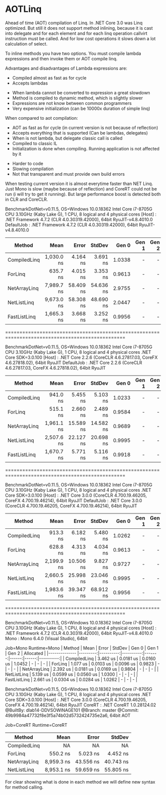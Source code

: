 # AOTLinq
Ahead of time (AOT) compilation of Linq. In .NET Core 3.0 was Linq optimized. But still it does not support method inlining, because it is cast into delegate and for each element and for each linq operation callvirt instruction must be called. And for low cost operations it slows down a lot calculation of select.

To inline methods you have two options. You must compile lambda expressions and then invoke them or AOT compile linq. 

Advantages and disadvantages of Lambda expressions are:
  + Compiled almost as fast as for cycle
  + Accepts lambdas
  - When lambda cannot be converted to expression a great slowdown
  - Method is compiled to dynamic method, which is slightly slower
  - Expressions are not know between common programmers
  - Very expensive initialization (can be 10000x duration of simple linq)
  
When compared to aot compilation:
  + AOT as fast as for cycle (in current version is not because of reflection)
  + Accepts everything that is supported (Can be lambdas, delegates)
  + When is not lambda, but delegate classic call is called
  + Compiled to classic IL
  + Initialization is done when compiling. Running application is not affected by it
  - Harder to code
  - Slowing compilation
  - Not that transparent and must provide own build errors
  
When testing current version it is almost everytime faster than NET Linq. Just Mono is slow (maybe because of reflection) and CoreRT could not be run (i will try to get it running). But large performance boost is detected both in CLR and CoreCLR.

BenchmarkDotNet=v0.11.5, OS=Windows 10.0.18362
Intel Core i7-8705G CPU 3.10GHz (Kaby Lake G), 1 CPU, 8 logical and 4 physical cores
  [Host]     : .NET Framework 4.7.2 (CLR 4.0.30319.42000), 64bit RyuJIT-v4.8.4010.0
  DefaultJob : .NET Framework 4.7.2 (CLR 4.0.30319.42000), 64bit RyuJIT-v4.8.4010.0

|        Method |       Mean |     Error |    StdDev |  Gen 0 | Gen 1 | Gen 2 | Allocated |
|-------------- |-----------:|----------:|----------:|-------:|------:|------:|----------:|
|  CompiledLinq | 1,030.0 ns |  4.164 ns |  3.691 ns | 1.0338 |     - |     - |   4.24 KB |
|       ForLinq |   635.7 ns |  4.015 ns |  3.353 ns | 0.9613 |     - |     - |   3.94 KB |
|  NetArrayLinq | 7,989.7 ns | 58.409 ns | 54.636 ns | 2.9755 |     - |     - |  12.22 KB |
|   NetListLinq | 9,673.0 ns | 58.308 ns | 48.690 ns | 2.0447 |     - |     - |    8.4 KB |
|  FastListLinq | 1,665.3 ns |  3.668 ns |  3.252 ns | 0.9956 |     - |     - |   4.08 KB |


================================================================================================


BenchmarkDotNet=v0.11.5, OS=Windows 10.0.18362
Intel Core i7-8705G CPU 3.10GHz (Kaby Lake G), 1 CPU, 8 logical and 4 physical cores
.NET Core SDK=3.0.100
  [Host]     : .NET Core 2.2.6 (CoreCLR 4.6.27817.03, CoreFX 4.6.27818.02), 64bit RyuJIT
  DefaultJob : .NET Core 2.2.6 (CoreCLR 4.6.27817.03, CoreFX 4.6.27818.02), 64bit RyuJIT

|        Method |       Mean |     Error |    StdDev |  Gen 0 | Gen 1 | Gen 2 | Allocated |
|-------------- |-----------:|----------:|----------:|-------:|------:|------:|----------:|
|  CompiledLinq |   941.0 ns |  5.455 ns |  5.103 ns | 1.0233 |     - |     - |    4.2 KB |
|       ForLinq |   515.1 ns |  2.660 ns |  2.489 ns | 0.9584 |     - |     - |   3.93 KB |
|  NetArrayLinq | 1,961.1 ns | 15.589 ns | 14.582 ns | 0.9689 |     - |     - |   3.98 KB |
|   NetListLinq | 2,507.6 ns | 22.127 ns | 20.698 ns | 0.9995 |     - |     - |    4.1 KB |
|  FastListLinq | 1,670.7 ns |  5.771 ns |  5.116 ns | 0.9918 |     - |     - |   4.07 KB |


================================================================================================


BenchmarkDotNet=v0.11.5, OS=Windows 10.0.18362
Intel Core i7-8705G CPU 3.10GHz (Kaby Lake G), 1 CPU, 8 logical and 4 physical cores
.NET Core SDK=3.0.100
  [Host]     : .NET Core 3.0.0 (CoreCLR 4.700.19.46205, CoreFX 4.700.19.46214), 64bit RyuJIT
  DefaultJob : .NET Core 3.0.0 (CoreCLR 4.700.19.46205, CoreFX 4.700.19.46214), 64bit RyuJIT
  
|        Method |       Mean |     Error |    StdDev |  Gen 0 | Gen 1 | Gen 2 | Allocated |
|-------------- |-----------:|----------:|----------:|-------:|------:|------:|----------:|
|  CompiledLinq |   913.3 ns |  6.182 ns |  5.480 ns | 1.0262 |     - |     - |    4.2 KB |
|       ForLinq |   628.8 ns |  4.313 ns |  4.034 ns | 0.9613 |     - |     - |   3.93 KB |
|  NetArrayLinq | 2,199.9 ns | 10.506 ns |  9.827 ns | 0.9727 |     - |     - |   3.98 KB |
|   NetListLinq | 2,660.5 ns | 25.998 ns | 23.046 ns | 0.9995 |     - |     - |   4.09 KB |
|  FastListLinq | 1,983.6 ns | 39.347 ns | 68.912 ns | 0.9956 |     - |     - |   4.07 KB |


================================================================================================


BenchmarkDotNet=v0.11.5, OS=Windows 10.0.18362
Intel Core i7-8705G CPU 3.10GHz (Kaby Lake G), 1 CPU, 8 logical and 4 physical cores
  [Host] : .NET Framework 4.7.2 (CLR 4.0.30319.42000), 64bit RyuJIT-v4.8.4010.0
  Mono   : Mono 6.4.0 (Visual Studio), 64bit

Job=Mono  Runtime=Mono
|        Method |     Mean |     Error |    StdDev |  Gen 0 | Gen 1 | Gen 2 | Allocated |
|-------------- |---------:|----------:|----------:|-------:|------:|------:|----------:|
|  CompiledLinq | 3.462 us | 0.0181 us | 0.0160 us | 1.0452 |     - |     - |         - |
|       ForLinq | 1.077 us | 0.0103 us | 0.0096 us | 0.9823 |     - |     - |         - |
|  NetArrayLinq | 2.392 us | 0.0181 us | 0.0169 us | 0.9804 |     - |     - |         - |
|   NetListLinq | 5.139 us | 0.0599 us | 0.0560 us | 1.0300 |     - |     - |         - |
|  FastListLinq | 2.661 us | 0.0304 us | 0.0284 us | 1.0262 |     - |     - |         - |	

BenchmarkDotNet=v0.11.5, OS=Windows 10.0.18362
Intel Core i7-8705G CPU 3.10GHz (Kaby Lake G), 1 CPU, 8 logical and 4 physical cores
.NET Core SDK=3.0.100
  [Host] : .NET Core 3.0.0 (CoreCLR 4.700.19.46205, CoreFX 4.700.19.46214), 64bit RyuJIT
  CoreRT : .NET CoreRT 1.0.28124.02 @BuiltBy: dlab14-DDVSOWINAGE101 @Branch: master @Commit: 49b9984a47732f8e3f5a74b02d5732424735e2a6, 64bit AOT

Job=CoreRT  Runtime=CoreRT

|        Method |       Mean |     Error |    StdDev |
|-------------- |-----------:|----------:|----------:|
|  CompiledLinq |         NA |        NA |        NA |
|       ForLinq |   550.2 ns |  5.023 ns |  4.452 ns |
|  NetArrayLinq | 8,959.3 ns | 43.556 ns | 40.743 ns |
|   NetListLinq | 8,953.1 ns | 59.659 ns | 55.805 ns |

For clear showing what is done in each method we will define new syntax for method calling.
